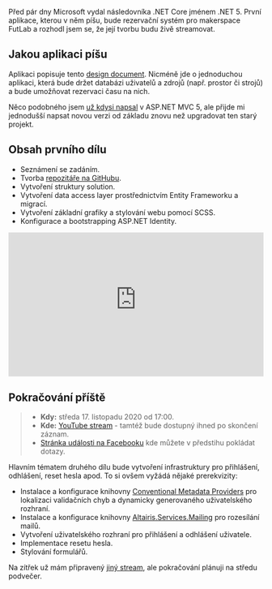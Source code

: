 <!-- dcterms:title = Záznam live codingu aplikace v .NET 5.0 a pozvánka na pokračování -->
<!-- dcterms:abstract = Před pár dny Microsoft vydal následovníka .NET Core jménem .NET 5. První aplikace, kterou v něm píšu, bude rezervační systém pro makerspace FutLab. Nabízím vám záznam prvního streamu a pozvánku na další. -->
<!-- dcterms:creator = Michal Altair Valášek -->
<!-- x4w:pictureUrl = /perex-pictures/20201115-futlabis-1.jpg -->
<!-- x4w:pictureWidth = 150 -->
<!-- x4w:pictureHeight = 150 -->
<!-- x4w:coverUrl = /cover-pictures/20201115-futlabis-1.jpg -->
<!-- x4w:category = IT -->
<!-- dcterms:dateAccepted = 2020-11-15 -->

Před pár dny Microsoft vydal následovníka .NET Core jménem .NET 5. První aplikace, kterou v něm píšu, bude rezervační systém pro makerspace FutLab a rozhodl jsem se, že její tvorbu budu živě streamovat.

## Jakou aplikaci píšu

Aplikaci popisuje tento [design document](https://1drv.ms/w/s!Apo4M7bgM3zBz69X-y8zIZAgBQDN5w). Nicméně jde o jednoduchou aplikaci, která bude držet databázi uživatelů a zdrojů (např. prostor či strojů) a bude umožňovat rezervaci času na nich.

Něco podobného jsem [už kdysi napsal](https://github.com/ridercz/Rap) v ASP.NET MVC 5, ale přijde mi jednodušší napsat novou verzi od základu znovu než upgradovat ten starý projekt.

## Obsah prvního dílu

* Seznámení se zadáním.
* Tvorba [repozitáře na GitHubu](https://github.com/ridercz/FutLabIS).
* Vytvoření struktury solution.
* Vytvoření data access layer prostřednictvím Entity Frameworku a migrací.
* Vytvoření základní grafiky a stylování webu pomocí SCSS.
* Konfigurace a bootstrapping ASP.NET Identity.

<div style="position:relative;padding-top:56.25%;">
  <iframe src="https://www.youtube-nocookie.com/embed/uGJr0YJGXpk" frameborder="0" allowfullscreen allow="accelerometer; autoplay; encrypted-media; gyroscope; picture-in-picture" style="position:absolute;top:0;left:0;width:100%;height:100%;"></iframe>
</div>

## Pokračování příště

> * **Kdy:** středa 17. listopadu 2020 od 17:00.
> * **Kde:** [YouTube stream](https://youtu.be/uSCWcdQYaoU) - tamtéž bude dostupný ihned po skončení záznam.
> * [Stránka události na Facebooku](https://fb.me/e/280cWpJPA) kde můžete v předstihu pokládat dotazy.

Hlavním tématem druhého dílu bude vytvoření infrastruktury pro přihlášení, odhlášení, reset hesla apod. To si ovšem vyžádá nějaké prerekvizity:

* Instalace a konfigurace knihovny [Conventional Metadata Providers](https://github.com/ridercz/Altairis.ConventionalMetadataProviders) pro lokalizaci validačních chyb a dynamicky generovaného uživatelského rozhraní.
* Instalace a konfigurace knihovny [Altairis.Services.Mailing](https://github.com/ridercz/Altairis.Services.Mailing) pro rozesílání mailů.
* Vytvoření uživatelského rozhraní pro přihlášení a odhlášení uživatele.
* Implementace resetu hesla.
* Stylování formulářů.

Na zítřek už mám připravený [jiný stream](https://www.altair.blog/2020/11/obcanka-1), ale pokračování plánuji na středu podvečer. 

